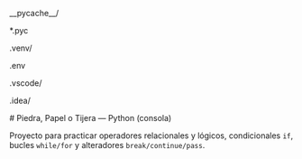 \_\_pycache\_\_/

\*.pyc

.venv/

.env

.vscode/

.idea/



\# Piedra, Papel o Tijera — Python (consola)



Proyecto para practicar operadores relacionales y lógicos, condicionales `if`, bucles `while/for` y alteradores `break/continue/pass`.



